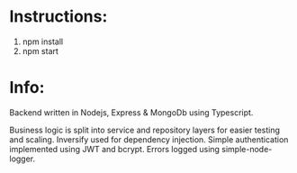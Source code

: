 # Instructions:
1. npm install
2. npm start

# Info:
Backend written in Nodejs, Express & MongoDb using Typescript. 

Business logic is split into service and repository layers for easier testing and scaling. Inversify used for dependency injection. Simple authentication implemented using JWT and bcrypt. Errors logged using simple-node-logger. 
